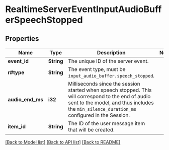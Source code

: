 # RealtimeServerEventInputAudioBufferSpeechStopped

## Properties

Name | Type | Description | Notes
------------ | ------------- | ------------- | -------------
**event_id** | **String** | The unique ID of the server event. | 
**r#type** | **String** | The event type, must be `input_audio_buffer.speech_stopped`. | 
**audio_end_ms** | **i32** | Milliseconds since the session started when speech stopped. This will  correspond to the end of audio sent to the model, and thus includes the  `min_silence_duration_ms` configured in the Session.  | 
**item_id** | **String** | The ID of the user message item that will be created. | 

[[Back to Model list]](../README.md#documentation-for-models) [[Back to API list]](../README.md#documentation-for-api-endpoints) [[Back to README]](../README.md)



